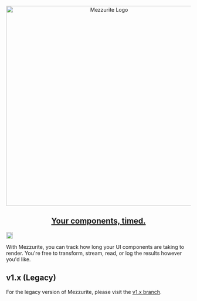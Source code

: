 <p align="center">
  <a href="https://microsoft.github.io/mezzurite">
		<img alt="Mezzurite Logo" src="https://raw.githubusercontent.com/microsoft/Mezzurite/v1.x/docs/images/Mezzurite_yellow.svg" width="546px">
  </a>
</p>

<h2 align="center">
  <a href="https://microsoft.github.io/mezzurite">Your components, timed.</a>
</h2>

<a href="https://badge.fury.io/js/%40microsoft%2Fmezzurite-core">
  <img src="https://badge.fury.io/js/%40microsoft%2Fmezzurite-core.svg" alt="npm version" height="18">
</a>

With Mezzurite, you can track how long your UI components are taking to render. You're free to transform, stream, read, or log the results however you'd like.

## v1.x (Legacy)
For the legacy version of Mezzurite, please visit the [v1.x branch](https://github.com/microsoft/Mezzurite/tree/v1.x).
